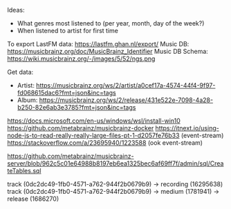 Ideas:
- What genres most listened to (per year, month, day of the week?)
- When listened to artist for first time

To export LastFM data: https://lastfm.ghan.nl/export/
Music DB: https://musicbrainz.org/doc/MusicBrainz_Identifier
Music DB Schema: https://wiki.musicbrainz.org/-/images/5/52/ngs.png

Get data:
- Artist: https://musicbrainz.org/ws/2/artist/a0cef17a-4574-44f4-9f97-fd068615dac6?fmt=json&inc=tags
- Album: https://musicbrainz.org/ws/2/release/431e522e-7098-4a28-b250-82e6ab3e3785?fmt=json&inc=tags


https://docs.microsoft.com/en-us/windows/wsl/install-win10
https://github.com/metabrainz/musicbrainz-docker
https://itnext.io/using-node-js-to-read-really-really-large-files-pt-1-d2057fe76b33 (event-stream)
https://stackoverflow.com/a/23695940/1223588 (ook event-stream)

https://github.com/metabrainz/musicbrainz-server/blob/962c5c01e64988b8197eb6ea1325bec6af69ff7f/admin/sql/CreateTables.sql


track (0dc2dc49-1fb0-4571-a762-944f2b0679b9) -> recording (16295638)
track (0dc2dc49-1fb0-4571-a762-944f2b0679b9) -> medium (1781941) -> release (1686270)
